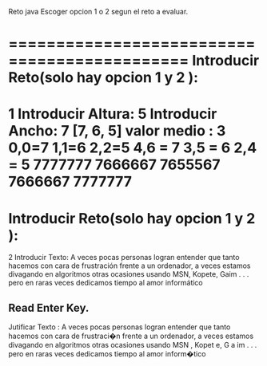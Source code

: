 Reto java 
Escoger opcion 1 o 2 segun el reto a evaluar.

=============================================
Introducir Reto(solo hay opcion 1 y 2 ): 
=============================================
1
Introducir Altura: 5
Introducir Ancho: 7
[7, 6, 5]
valor medio : 3
0,0=7
1,1=6
2,2=5
4,6 = 7
3,5 = 6
2,4 = 5
7777777
7666667
7655567
7666667
7777777
=============================================
Introducir Reto(solo hay opcion 1 y 2 ): 
=============================================
2
Introducir Texto: 
A veces pocas personas logran entender que tanto hacemos con cara de frustración
frente a un ordenador, a veces estamos divagando en algoritmos otras ocasiones
usando MSN, Kopete, Gaim . . . pero en raras veces dedicamos tiempo al amor
informático

Read Enter Key.
---------------------------------------------
Jutificar Texto : 
A veces pocas personas logran entender que tanto hacemos con cara de frustraci�n
frente   a un ordenador, a veces estamos divagando en algoritmos otras ocasiones
usando  MSN , Kopet e, G a im . . . pero en raras veces dedicamos tiempo al amor
inform�tico
